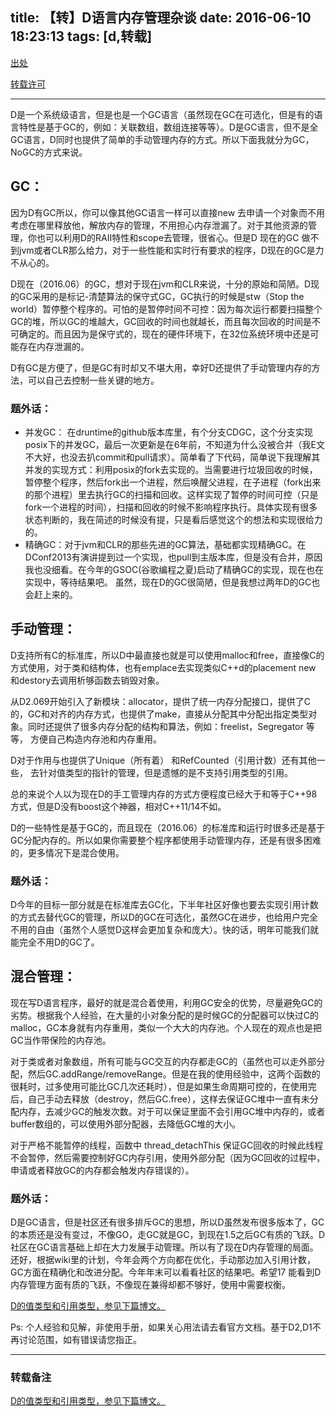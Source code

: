 title: 【转】D语言内存管理杂谈
date: 2016-06-10 18:23:13
tags: [d,转载]
---
[出处](http://www.dushibaiyu.com/2016/06/dlang-momery.html "")

[转载许可](http://7xk052.com1.z0.glb.clouddn.com/dsby01.jpg "")

---
D是一个系统级语言，但是也是一个GC语言（虽然现在GC在可选化，但是有的语言特性是基于GC的，例如：关联数组，数组连接等等）。D是GC语言，但不是全GC语言，D同时也提供了简单的手动管理内存的方式。所以下面我就分为GC，NoGC的方式来说。

<!--more-->
## GC：

因为D有GC所以，你可以像其他GC语言一样可以直接new 去申请一个对象而不用考虑在哪里释放他，解放内存的管理，不用担心内存泄漏了。对于其他资源的管理，你也可以利用D的RAII特性和scope去管理，很省心。但是D 现在的GC 做不到jvm或者CLR那么给力，对于一些性能和实时行有要求的程序，D现在的GC是力不从心的。

D现在（2016.06）的GC，想对于现在jvm和CLR来说，十分的原始和简陋。D现的GC采用的是标记-清楚算法的保守式GC，GC执行的时候是stw（Stop the world）暂停整个程序的。可怕的是暂停时间不可控：因为每次运行都要扫描整个GC的堆，所以GC的堆越大，GC回收的时间也就越长，而且每次回收的时间是不可确定的。而且因为是保守式的，现在的硬件环境下，在32位系统环境中还是可能存在内存泄漏的。

D有GC是方便了，但是GC有时却又不堪大用，幸好D还提供了手动管理内存的方法，可以自己去控制一些关键的地方。

### 题外话：

- 并发GC： 在druntime的github版本库里，有个分支CDGC，这个分支实现posix下的并发GC，最后一次更新是在6年前，不知道为什么没被合并（我E文不大好，也没去扒commit和pull请求）。简单看了下代码，简单说下我理解其并发的实现方式：利用posix的fork去实现的。当需要进行垃圾回收的时候，暂停整个程序，然后fork出一个进程，然后唤醒父进程，在子进程（fork出来的那个进程）里去执行GC的扫描和回收。这样实现了暂停的时间可控（只是fork一个进程的时间），扫描和回收的时候不影响程序执行。具体实现有很多状态判断的，我在简述的时候没有提，只是看后感觉这个的想法和实现很给力的。
- 精确GC：对于jvm和CLR的那些先进的GC算法，基础都实现精确GC。在DConf2013有演讲提到过一个实现，也pull到主版本库，但是没有合并，原因我也没细看。在今年的GSOC(谷歌编程之夏)启动了精确GC的实现，现在也在实现中，等待结果吧。
虽然，现在D的GC很简陋，但是我想过两年D的GC也会赶上来的。

 

## 手动管理：
D支持所有C的标准库，所以D中最直接也就是可以使用malloc和free，直接像C的方式使用，对于类和结构体，也有emplace去实现类似C++d的placement new 和destory去调用析够函数去销毁对象。

从D2.069开始引入了新模块：allocator，提供了统一内存分配接口，提供了C的，GC和对齐的内存方式，也提供了make，直接从分配其中分配出指定类型对象。同时还提供了很多内存分配的结构和算法，例如：freelist，Segregator 等等， 方便自己构造内存池和内存重用。

D对于作用与也提供了Unique（所有着） 和RefCounted（引用计数）还有其他一些， 去针对值类型的指针的管理，但是遗憾的是不支持引用类型的引用。

总的来说个人以为现在D的手工管理内存的方式方便程度已经大于和等于C++98方式，但是D没有boost这个神器，相对C++11/14不如。

D的一些特性是基于GC的，而且现在（2016.06）的标准库和运行时很多还是基于GC分配内存的。所以如果你需要整个程序都使用手动管理内存，还是有很多困难的，更多情况下是混合使用。

### 题外话：
D今年的目标一部分就是在标准库去GC化，下半年社区好像也要去实现引用计数的方式去替代GC的管理，所以D的GC在可选化，虽然GC在进步，也给用户完全不用的自由（虽然个人感觉D这样会更加复杂和庞大）。快的话，明年可能我们就能完全不用D的GC了。

## 混合管理：
现在写D语言程序，最好的就是混合着使用，利用GC安全的优势，尽量避免GC的劣势。根据我个人经验，在大量的小对象分配的是时候GC的分配器可以快过C的malloc，GC本身就有内存重用，类似一个大大的内存池。个人现在的观点也是把GC当作带保险的内存池。

对于类或者对象数组，所有可能与GC交互的内存都走GC的（虽然也可以走外部分配，然后GC.addRange/removeRange。但是在我的使用经验中，这两个函数的很耗时，过多使用可能比GC几次还耗时），但是如果生命周期可控的，在使用完后，自己手动去释放（destroy，然后GC.free），这样去保证GC堆中一直有未分配内存，去减少GC的触发次数。对于可以保证里面不会引用GC堆中内存的，或者buffer数组的，可以使用外部分配器，去降低GC堆的大小。

对于严格不能暂停的线程，函数中 thread_detachThis 保证GC回收的时候此线程不会暂停，然后需要控制好GC内存引用，使用外部分配（因为GC回收的过程中，申请或者释放GC的内存都会触发内存错误的）。

### 题外话：

D是GC语言，但是社区还有很多排斥GC的思想，所以D虽然发布很多版本了，GC的本质还是没有变过，不像GO，走GC就是GC，到现在1.5之后GC有质的飞跃。D社区在GC语言基础上却在大力发展手动管理。所以有了现在D内存管理的局面。还好，根据wiki里的计划，今年会两个方向都在优化，手动那边加入引用计数，GC方面在精确化和改进分配。今年年末可以看看社区的结果吧。希望17 能看到D内存管理方面有质的飞跃，不像现在兼得却都不够好，使用中需要权衡。

[D的值类型和引用类型，参见下篇博文。](http://www.dushibaiyu.com/2016/06/dlang-type-transfer.html "")

Ps: 个人经验和见解，非使用手册，如果关心用法请去看官方文档。基于D2,D1不再讨论范围，如有错误请您指正。

---

### 转载备注
[D的值类型和引用类型，参见下篇博文。](http://fallenwood.github.io/2016/06/10/dsby-dlang-type-transfer/ "")
